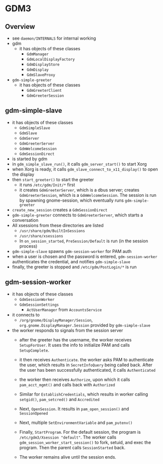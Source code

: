 GDM3
====

## Overview

- see `daemon/INTERNALS` for internal working
- gdm
  - it has objects of these classes
    - `GdmManager`
    - `GdmLocalDisplayFactory`
    - `GdmDisplayStore`
    - `GdmDisplay`
    - `GdmSlaveProxy`
- `gdm-simple-greeter`
  - it has objects of these classes
    - `GdmGreeterClient`
    - `GdmGreeterSession`

## gdm-simple-slave

- it has objects of these classes
  - `GdmSimpleSlave`
  - `GdmSlave`
  - `GdmServer`
  - `GdmGreeterServer`
  - `GdmWelcomeSession`
  - `GdmSessionDirect`
- is started by gdm
- in `gdm_simple_slave_run()`, it calls `gdm_server_start()` to start Xorg
- when Xorg is ready, it calls `gdm_slave_connect_to_x11_display()` to open
  the display
- then `start_greeter()` to start the greeter
  - it runs `/etc/gdm/Init/*` first
  - it creates `GdmGreeterServer`, which is a dbus server; creates
    `GdmGreeterSession`, which is a `GdmWelcomeSession`.  The session is run
    by spawning gnome-session, which eventually runs `gdm-simple-greeter`
- `create_new_session` creates a `GdmSessionDirect`
- `gdm-simple-greeter` connects to `GdmGreeterServer`, which starts a
  conversation
- All xsessions from these directories are listed
  - `/usr/share/gdm/BuiltInSessions`
  - `/usr/share/xsessions`
  - In `on_session_started`, `PreSession/Default` is run (in the session process)
- `gdm-simple-slave` spawns `gdm-session-worker` for PAM auth
- when a user is chosen and the password is entered, `gdm-session-worker`
  authenticates the credential, and notifies `gdm-simple-slave`
- finally, the greeter is stopped and `/etc/gdm/PostLogin/*` is run

## gdm-session-worker

- it has objects of these classes
  - `GdmSessionWorker`
  - `GdmSessionSettings`
    - `ActUserManager` from `AccountsService`
- it connects to
  - `/org/gnome/DisplayManager/Session`, `org.gnome.DisplayManager.Session`
    provided by `gdm-simple-slave`
- the worker responds to signals from the session server
  - after the greeter has the username, the worker receives `SetupForUser`.
    It uses the info to initialize PAM and calls `SetupComplete`.
  - it then receives `Authenticate`.  the worker asks PAM to authenticate
    the user, which results in `SecretInfoQuery` being called back.  After
    the user has been successfully authenticated, it calls `Authenticated`
  - the worker then receives `Authorize`, upon which it calls
    `pam_acct_mgmt()` and calls back with `Authorized`
  - Similar for `EstablishCredentials`, which results in worker calling
    `setgid()`, `pam_setcred()` and `Accredited`
  - Next, `OpenSession`.  It results in `pam_open_session()` and
    `SessionOpened`
  - Next, multiple `SetEnvironmentVariable` and `pam_putenv()`
  - Finally, `StartProgram`.  For the default session, the program is
    `/etc/gdm3/Xsession "default"`.  The worker calls
    `gdm_session_worker_start_session()` to fork, setuid, and exec the
    program.  Then the parent calls `SessionStarted` back.

  - The worker remains alive until the session ends.
